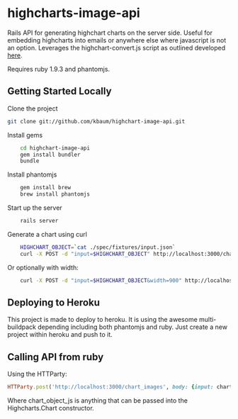 # highcharts-image-api

Rails API for generating highchart charts on the server side.  Useful for embedding highcharts into emails or anywhere else where
javascript is not an option. Leverages the highchart-convert.js script as outlined developed [here](http://www.highcharts.com/component/content/article/2-news/52-serverside-generated-charts).

Requires ruby 1.9.3 and phantomjs.

## Getting Started Locally

Clone the project

```bash
git clone git://github.com/kbaum/highchart-image-api.git
```

Install gems
```bash
    cd highchart-image-api
    gem install bundler
    bundle
```

Install phantomjs
```bash
    gem install brew
    brew install phantomjs
```

Start up the server
```bash
    rails server
```

Generate a chart using curl
```bash
    HIGHCHART_OBJECT=`cat ./spec/fixtures/input.json`
    curl -X POST -d "input=$HIGHCHART_OBJECT" http://localhost:3000/chart_images -o ./chart.png
```

Or optionally with width:
```bash
    curl -X POST -d "input=$HIGHCHART_OBJECT&width=900" http://localhost:3000/chart_images -o ./chart.png
```


## Deploying to Heroku
  
  This project is made to deploy to heroku.  It is using the awesome multi-buildpack
  depending including both phantomjs and ruby.  Just create a new project within heroku 
  and push to it.

## Calling API from ruby

Using the HTTParty:

```ruby
HTTParty.post('http://localhost:3000/chart_images', body: {input: chart_object_js, width:550})
```

Where chart_object_js is anything that can be passed into the Highcharts.Chart constructor.



